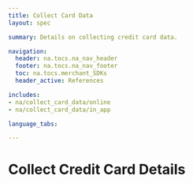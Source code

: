 ```yaml
---
title: Collect Card Data
layout: spec

summary: Details on collecting credit card data.

navigation:
  header: na.tocs.na_nav_header
  footer: na.tocs.na_nav_footer
  toc: na.tocs.merchant_SDKs
  header_active: References

includes:
- na/collect_card_data/online
- na/collect_card_data/in_app

language_tabs:

---
```


# Collect Credit Card Details
